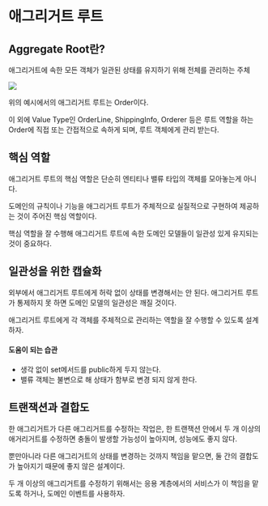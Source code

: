 # 애그리거트 루트

## Aggregate Root란?

애그리거트에 속한 모든 객체가 일관된 상태를 유지하기 위해 전체를 관리하는 주체

![](<../../../../.gitbook/assets/스크린샷 2023-02-08 오후 4.50.08.png>)

위의 예시에서의 애그리거트 루트는 Order이다.

이 외에 Value Type인 OrderLine, ShippingInfo, Orderer 등은 루트 역할을 하는 Order에 직접 또는 간접적으로 속하게 되며, 루트 객체에게 관리 받는다.



## 핵심 역할

애그리거트 루트의 핵심 역할은 단순히 엔티티나 밸류 타입의 객체를 모아놓는게 아니다.

도메인의 규칙이나 기능을 애그리거트 루트가 주체적으로 실질적으로 구현하여 제공하는 것이 주어진 핵심 역할이다.&#x20;

핵심 역할을 잘 수행해 애그리거트 루트에 속한 도메인 모델들이 일관성 있게 유지되는 것이 중요하다.&#x20;



## 일관성을 위한 캡슐화&#x20;

외부에서 애그리거트 루트에게 허락 없이 상태를 변경해서는 안 된다. 애그리거트 루트가 통제하지 못 하면 도메인 모델의 일관성은 깨질 것이다.&#x20;

애그리거트 루트에게 각 객체를 주체적으로 관리하는 역할을 잘 수행할 수 있도록 설계하자.

#### 도움이 되는 습관

* 생각 없이 set메서드를 public하게 두지 않는다.&#x20;
* 밸류 객체는 불변으로 해 상태가 함부로 변경 되지 않게 한다.&#x20;



## 트랜잭션과 결합도

한 애그리거트가 다른 애그리거트를 수정하는 작업은, 한 트랜잭션 안에서 두 개 이상의 애거리거트를 수정하면 충돌이 발생할 가능성이 높아지며, 성능에도 좋지 않다.&#x20;

뿐만아니라 다른 애그리거트의 상태를 변경하는 것까지 책임을 맡으면, 둘 간의 결합도가 높아지기 때문에 좋지 않은 설계이다.&#x20;

두 개 이상의 애그리거트를 수정하기 위해서는 응용 계층에서의 서비스가 이 책임을 맡도록 하거나, 도메인 이벤트를 사용하자.&#x20;



